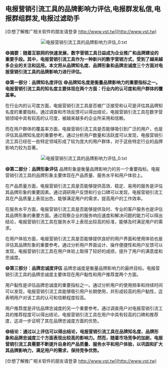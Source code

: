 ## **电报营销引流工具的品牌影响力评估,电报群发私信,电报群组群发,电报过滤助手**

[😍想了解推广相关软件的朋友请登录 http://www.vst.tw](http://www.vst.tw)

 <center><img src="https://vst.tw/MP4/tuiguang/png/5.png" alt="电报营销引流工具的品牌影响力评估_0.txt"></center>

**😄摘要：随着互联网的快速发展，数字营销工具日益成为企业推广和品牌建设的重要手段。其中，电报营销引流工具作为一种新兴的数字营销方式，受到了越来越多企业的关注和运用。本文将从品牌知名度、品牌形象和品牌忠诚度三个方面对电报营销引流工具的品牌影响力进行评估。**

**😄第一部分：品牌知名度评估**
**😄品牌知名度是衡量品牌影响力的重要指标之一。电报营销引流工具的知名度主要体现在两个方面：行业内的认可度和用户群体的覆盖率。**

在行业内的认可度方面，电报营销引流工具是否被广泛接受和认可是评估其品牌知名度的重要指标。通过调查和市场反馈可以得出结论，电报营销引流工具在数字营销领域中具有较高的认可度，被越来越多的企业所采用和信赖。

而在用户群体的覆盖率方面，电报营销引流工具是否能够吸引到广泛的用户，也是评估其品牌知名度的重要参考。通过分析用户数量和活跃度可以发现，电报营销引流工具已经在一些特定领域形成了较为庞大的用户群体，对于这些特定行业的品牌影响力较为显著。

 <center><img src="https://vst.tw/MP4/tuiguang/png/0.png" alt="电报营销引流工具的品牌影响力评估_0.txt"></center>

**😄第二部分：品牌形象评估**
品牌形象是衡量品牌影响力的另一个重要指标。电报营销引流工具的品牌形象主要体现在产品质量、服务水平和用户体验上。

在产品质量方面，电报营销引流工具是否能够提供高效、稳定、易用的服务是评估其品牌形象的重要因素。通过调研用户反馈和行业口碑可以发现，电报营销引流工具在产品质量上表现出色，能够满足用户的需求，提高用户的工作效率。

在服务水平方面，电报营销引流工具是否能够提供及时、专业的客户服务也是评估其品牌形象的重要方面。通过观察企业的服务响应速度和解决问题的能力可以得出结论，电报营销引流工具在服务水平上表现出较高的标准，能够及时满足用户的需求。

在用户体验方面，电报营销引流工具是否能够提供良好的用户界面和使用体验也是评估其品牌形象的重要参考。通过分析用户界面设计、操作便捷性和用户反馈可以发现，电报营销引流工具在用户体验上取得了较好的成绩，提升了用户的满意度和忠诚度。

**😄第三部分：品牌忠诚度评估**
品牌忠诚度是衡量品牌影响力的最终目标。电报营销引流工具的品牌忠诚度主要体现在用户黏性和用户推荐度两个方面。

用户黏性是评估品牌忠诚度的重要指标之一。通过分析用户的使用频率和持续时间可以发现，电报营销引流工具能够吸引用户长期使用，并形成较高的用户黏性，这表明用户对该工具的认可和信赖程度较高。

用户推荐度是评估品牌忠诚度的另一个重要参考。通过调查用户对电报营销引流工具的推荐程度可以得出结论，电报营销引流工具在用户中具有较高的口碑和推荐度，这进一步证明了其在品牌忠诚度方面的优势。

**😄结论：通过以上评估可以得出结论，电报营销引流工具在品牌知名度、品牌形象和品牌忠诚度三个方面表现出较高的影响力。然而，随着市场竞争的加剧，电报营销引流工具需要不断提升自身的产品质量、服务水平和用户体验，以巩固和扩大其品牌影响力，满足用户的需求，保持竞争优势。**

[😍想了解推广相关软件的朋友请登录 http://www.vst.tw](http://www.vst.tw)



